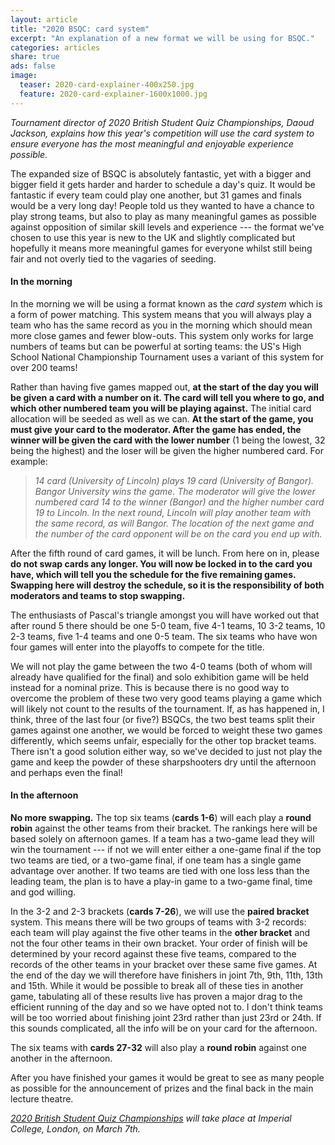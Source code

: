 ```yaml
---
layout: article
title: "2020 BSQC: card system"
excerpt: "An explanation of a new format we will be using for BSQC."
categories: articles
share: true
ads: false
image:
  teaser: 2020-card-explainer-400x250.jpg
  feature: 2020-card-explainer-1600x1000.jpg
---
```


*Tournament director of 2020 British Student Quiz Championships, Daoud Jackson, explains how this year's competition will use the card system to ensure everyone has the most meaningful and enjoyable experience possible.*

The expanded size of BSQC is absolutely fantastic, yet with a bigger and bigger field it gets harder and harder to schedule a day's quiz. It would be fantastic if every team could play one another, but 31 games and finals would be a very long day! People told us they wanted to have a chance to play strong teams, but also to play as many meaningful games as possible against opposition of  similar skill levels and experience --- the format we've chosen to use this year is new to the UK and slightly complicated but hopefully it means more meaningful games for everyone whilst still being fair and not overly tied to the vagaries of seeding.

#### In the morning

In the morning we will be using a format known as the *card system* which is a form of power matching. This system means that you will always play a team who has the same record as you in the morning which should mean more close games and fewer blow-outs. This system only works for large numbers of teams but can be powerful at sorting teams: the US's High School National Championship Tournament uses a variant of this system for over 200 teams!

Rather than having five games mapped out, **at the start of the day you will be given a card with a number on it. The card will tell you where to go, and which other numbered team you will be playing against.** The initial card allocation will be seeded as well as we can. **At the start of the game, you must give your card to the moderator. After the game has ended, the winner will be given the card with the lower number** (1 being the lowest, 32 being the highest) and the loser will be given the higher numbered card. For example:

>*14 card (University of Lincoln) plays 19 card (University of Bangor). Bangor University wins the game. The moderator will give the lower numbered card 14 to the winner (Bangor) and the higher number card 19 to Lincoln. In the next round, Lincoln will play another team with the same record, as will Bangor. The location of the next game and the number of the card opponent will be on the card you end up with.*

After the fifth round of card games, it will be lunch. From here on in, please **do not swap cards any longer. You will now be locked in to the card you have, which will tell you the schedule for the five remaining games. Swapping here will destroy the schedule, so it is the responsibility of both moderators and teams to stop swapping.**

The enthusiasts of Pascal's triangle amongst you will have worked out that after round 5 there should be one 5-0 team, five 4-1 teams, 10 3-2 teams, 10 2-3 teams, five 1-4 teams and one 0-5 team. The six teams who have won four games will enter into the playoffs to compete for the title. 

We will not play the game between the two 4-0 teams (both of whom will already have qualified for the final) and solo exhibition game will be held instead for a nominal prize. This is because there is no good way to overcome the problem of these two very good teams playing a game which will likely not count to the results of the tournament. If, as has happened in, I think, three of the last four (or five?) BSQCs, the two best teams split their games against one another, we would be forced to weight these two games differently, which seems unfair, especially for the other top bracket teams. There isn't a good solution either way, so we've decided to just not play the game and keep the powder of these sharpshooters dry until the afternoon and perhaps even the final! 

#### In the afternoon

**No more swapping.** The top six teams (**cards 1-6**) will each play a **round robin** against the other teams from their bracket. The rankings here will be based solely on afternoon games. If a team has a two-game lead they will win the tournament --- if not we will enter either a one-game final if the top two teams are tied, or a two-game final, if one team has a single game advantage over another. If two teams are tied with one loss less than the leading team, the plan is to have a play-in game to a two-game final, time and god willing. 

In the 3-2 and 2-3 brackets (**cards 7-26**), we will use the **paired bracket** system. This means there will be two groups of teams with 3-2 records: each team will play against the five other teams in the **other bracket** and not the four other teams in their own bracket. Your order of finish will be determined by your record against these five teams, compared to the records of the other teams in your bracket over these same five games. At the end of the day we will therefore have finishers in joint 7th, 9th, 11th, 13th and 15th. While it would be possible to break all of these ties in another game, tabulating all of these results live has proven a major drag to the efficient running of the day and so we have opted not to. I don't think teams will be too worried about finishing joint 23rd rather than just 23rd or 24th. If this sounds complicated, all the info will be on your card for the afternoon.

The six teams with **cards 27-32** will also play a **round robin** against one another in the afternoon.

After you have finished your games it would be great to see as many people as possible for the announcement of prizes and the final back in the main lecture theatre.

*[2020 British Student Quiz Championships](https://www.facebook.com/events/798531150568703/) will take place at Imperial College, London, on March 7th.*